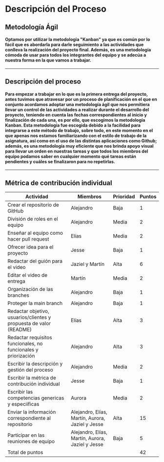 # Descripción del Proceso

## Metodología Ágil
#### Optamos por utilizar la metodología "Kanban" ya que es común por lo fácil que es abordarla para darle seguimiento a las actividades que conlleva la realización del proyecto final. Además, es una metodología cómoda de usar para todos los integrantes del equipo y se adecúa a nuestra forma en la que vamos a trabajar.

---
## Descripción del proceso

#### Para empezar a trabajar en lo que es la primera entrega del proyecto, antes tuvimos que atravesar por un proceso de planificación en el que en conjunto acordamos adoptar una metodología ágil que nos permitiera llevar un control de las actividades a realizar durante el desarrollo del proyecto, teniendo en cuenta las fechas correspondientes al inicio y finalización de cada una, es por ello, que escogimos la metodología Kanban. Esta metodología fue escogida debido a la facilidad para integrarse a este método de trabajo, sobre todo, en este momento en el que apenas nos estamos familiarizando con el estilo de trabajo de la asignatura, así como en el uso de las distintas aplicaciones como Github; además, es una metodología muy eficiente que nos brinda apoyo visual para llevar un orden en nuestras tareas y que todos los miembros del equipo podamos saber en cualquier momento qué tareas están pendientes y cuáles se finalizaron para no repetirlas.

---
## Métrica de contribución individual
| Actividad                                                           | Miembros                                         | Prioridad | Puntos |
|---------------------------------------------------------------------|--------------------------------------------------|-----------|--------|
| Crear el repositorio de GitHub                                      | Alejandro                                        | Baja      | 1      |
| División de roles en el equipo                                      | Alejandro                                        | Media     | 2      |
| Enseñar al equipo como hacer pull  request                          | Elías                                            | Media     | 2      |
| Ofrecer idea para el proyecto                                       | Jesse                                            | Baja      | 1      |
| Redactar del guión para el video                                    | Jaziel y Martín                                  | Alta      | 6      |
| Editar el video de entrega                                          | Martín                                           | Media     | 2      |
| Organización de las branches                                        | Alejandro                                        | Baja      | 1      |
| Proteger la main branch                                             | Alejandro                                        | Baja      | 1      |
| Redactar objetivo, usuarios/clientes  y propuesta de valor (README) | Elías                                            | Alta      | 3      |
| Redactar requisitos funcionales, no funcionales y priorización      | Alejandro                                        | Alta      | 3      |
| Escribir la descripción y gestión del proceso                       | Alejandro                                        | Media     | 2      |
| Escribir la métrica de contribución individual                      | Jesse                                            | Baja      | 1      |
| Escribir las competencias genericas y especiíficas                  | Aurora                                           | Media     | 2      |
| Enviar la información correspondiente al repositorio                | Alejandro, Elías, Martín, Aurora, Jaziel y Jesse | Alta      | 15     |
| Participar en las reuniones de equipo                               | Alejandro, Elías, Martín, Aurora, Jaziel y Jesse | Baja      | 5      |
| Total de puntos                                                     |                                                  |           | 42     |

